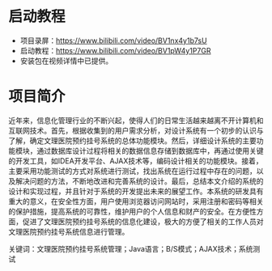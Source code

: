 # 启动教程

- 项目录屏：https://www.bilibili.com/video/BV1nx4y1b7sU
- 启动教程：https://www.bilibili.com/video/BV1pW4y1P7GR
- 安装包在视频详情中已提供。

# 项目简介
近年来，信息化管理行业的不断兴起，使得人们的日常生活越来越离不开计算机和互联网技术。首先，根据收集到的用户需求分析，对设计系统有一个初步的认识与了解，确定文理医院预约挂号系统的总体功能模块。然后，详细设计系统的主要功能模块，通过数据库设计过程将相关的数据信息存储到数据库中，再通过使用关键的开发工具，如IDEA开发平台、AJAX技术等，编码设计相关的功能模块。接着，主要采用功能测试的方式对系统进行测试，找出系统在运行过程中存在的问题，以及解决问题的方法，不断地改进和完善系统的设计。最后，总结本文介绍的系统的设计和实现过程，并且针对于系统的开发提出未来的展望工作。本系统的研发具有重大的意义，在安全性方面，用户使用浏览器访问网站时，采用注册和密码等相关的保护措施，提高系统的可靠性，维护用户的个人信息和财产的安全。在方便性方面，促进了文理医院预约挂号系统的信息化建设，极大的方便了相关的工作人员对文理医院预约挂号系统信息进行管理。

关键词：文理医院预约挂号系统管理；Java语言；B/S模式；AJAX技术；系统测试
